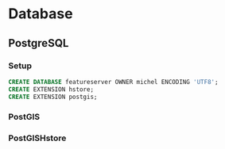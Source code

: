 <!-- https://github.com/adam-p/markdown-here/wiki/Markdown-Cheatsheet -->
# Database #

## PostgreSQL

### Setup
```sql
CREATE DATABASE featureserver OWNER michel ENCODING 'UTF8';
CREATE EXTENSION hstore;
CREATE EXTENSION postgis;
```

### PostGIS

### PostGISHstore

